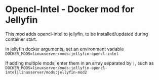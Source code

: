 # Opencl-Intel - Docker mod for Jellyfin

This mod adds opencl-intel to jellyfin, to be installed/updated during container start.

In jellyfin docker arguments, set an environment variable `DOCKER_MODS=linuxserver/mods:jellyfin-opencl-intel`

If adding multiple mods, enter them in an array separated by `|`, such as `DOCKER_MODS=linuxserver/mods:jellyfin-opencl-intel|linuxserver/mods:jellyfin-mod2`

